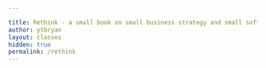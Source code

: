 ```yaml
---

title: Rethink - a small book on small business strategy and small software business
author: ytbryan
layout: classes
hidden: true
permalink: /rethink
---
```

